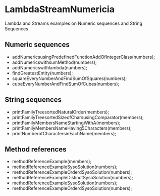 # LambdaStreamNumericia
Lambda and Streams examples on Numeric sequences and String Sequences

## Numeric sequences
* addNumericsusingPredefinedFunctionAddOfIntegerClass(numbers);
* addNumericswithsumMethod(numbers);
* addNumericswithlambda(numbers);
* findGreatestEntity(numbers);
* squareEveryNumberAndFindSumOfSquares(numbers);
* cubeEveryNumberAndFindSumOfCubes(numbers);

## String sequences
* printFamilyTreesortedNaturalOrder(members);
* printFamilyTreesortedSizeofCharsusingComparator(members);
* printFamilyMembersNameStartingWithA(members);
* printFamilyMembersNameHaving5Characters(members);
* printNumberofCharactersinEachName(members);

## Method references
* methodReferenceExample(members);
* methodReferenceExampleSysoSolution(numbers);
* methodReferenceExampleOrderdSysoSolution(numbers);
* methodReferenceExampleDistinctSysoSolution(numbers);		
* methodReferenceExampleSysoSolution(numbers);
* methodReferenceExampleOrderdSysoSolution(numbers);
